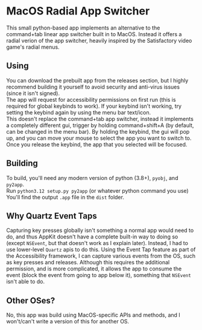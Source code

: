# MacOS Radial App Switcher
This small python-based app implements an alternative to the command+tab linear app switcher built in to MacOS. Instead it offers a radial verion of the app switcher, heavily inspired by the Satisfactory video game's radial menus.
## Using
You can download the prebuilt app from the releases section, but I highly recommend building it yourself to avoid security and anti-virus issues (since it isn't signed).  
The app will request for accessibility permissions on first run (this is required for global keybinds to work). If your keybind isn't working, try setting the keybind again by using the menu bar text/icon.  
This doesn't replace the command+tab app switcher, instead it implements a completely different gui, trigger by holding command+shift+A (by default, can be changed in the menu bar). By holding the keybind, the gui will pop up, and you can move your mouse to select the app you want to switch to. Once you release the keybind, the app that you selected will be focused.
## Building
To build, you'll need any modern version of python (3.8+), `pyobj`, and `py2app`.  
Run `python3.12 setup.py py2app` (or whatever python command you use)  
You'll find the output `.app` file in the `dist` folder.
## Why Quartz Event Taps
Capturing key presses globally isn't something a normal app would need to do, and thus AppKit doesn't have a complete built-in way to doing so (except `NSEvent`, but that doesn't work as I explain later). Instead, I had to use lower-level `Quartz` apis to do this. Using the Event Tap feature as part of the Accessibility framework, I can capture various events from the OS, such as key presses and releases. Although this requires the additional permission, and is more complicated, it allows the app to consume the event (block the event from going to app below it), something that `NSEvent` isn't able to do.
## Other OSes?
No, this app was build using MacOS-specific APIs and methods, and I won't/can't write a version of this for another OS.